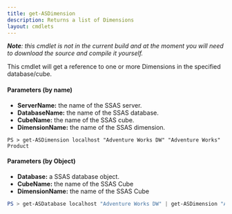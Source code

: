 ```yaml
---
title: get-ASDimension
description: Returns a list of Dimensions
layout: cmdlets
---
```

_**Note**: this cmdlet is not in the current build and at the moment you will need to download the source and compile it yourself._

This cmdlet will get a reference to one or more Dimensions in the specified database/cube.

#### Parameters (by name)
* **ServerName:** the name of the SSAS server.
* **DatabaseName:** the name of the SSAS database.
* **CubeName:** the name of the SSAS cube.
* **DimensionName:** the name of the SSAS dimension.

```poweshell
PS > get-ASDimension localhost "Adventure Works DW" "Adventure Works" Product
```

#### Parameters (by Object)
* **Database:** a SSAS database object.
* **CubeName:** the name of the SSAS Cube
* **DimensionName:** the name of the SSAS Cube

```powershell
PS > get-ASDatabase localhost "Adventure Works DW" | get-ASDimension "Adventure Works" Product
```
